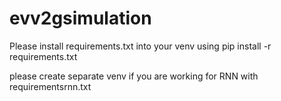 # evv2gsimulation

Please install requirements.txt into your venv using pip install -r requirements.txt

please create separate venv if you are working for RNN with requirementsrnn.txt

